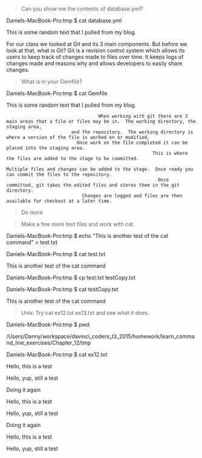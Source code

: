 > Can you show me the contents of database.yml?

Daniels-MacBook-Pro:tmp $ cat database.yml

This is some random text that I pulled from my blog.

For our class we looked at Git and its 3 main components.  But before we look at that, what is Git?
Git is a revision control system which allows its users to keep track of changes made to files over time.
It keeps logs of changes made and reasons why and allows developers to easily share changes.

> What is in your Gemfile?

Daniels-MacBook-Pro:tmp $ cat Gemfile

This is some random text that I pulled from my blog.

                                      When working with git there are 3 main areas that a file or files may be in.  The working directory, the staging area,
                            and the repository.  The working directory is where a version of the file is worked on or modified.
                              Once work on the file completed it can be placed into the staging area.
                                                          This is where the files are added to the stage to be committed.
                                                                                    Multiple files and changes can be added to the stage.  Once ready you can commit the files to the repository.
                                                            Once committed, git takes the edited files and stores them in the git directory.
                                Changes are logged and files are then available for checkout at a later time.

> Do more

> Make a few more text files and work with cat.

Daniels-MacBook-Pro:tmp $ echo "This is another test of the cat command" > test.txt


Daniels-MacBook-Pro:tmp $ cat test.txt

This is another test of the cat command


Daniels-MacBook-Pro:tmp $ cp test.txt testCopy.txt


Daniels-MacBook-Pro:tmp $ cat testCopy.txt

This is another test of the cat command

> Unix: Try cat ex12.txt ex13.txt and see what it does.

Daniels-MacBook-Pro:tmp $ pwd

/Users/Danny/workspace/davinci_coders_t3_2015/homework/learn_command_line_exercises/Chapter_12/tmp


Daniels-MacBook-Pro:tmp $ cat ex12.txt

Hello, this is a test

Hello, yup, still a test

Doing it again

Hello, this is a test

Hello, yup, still a test

Doing it again

Hello, this is a test

Hello, yup, still a test
